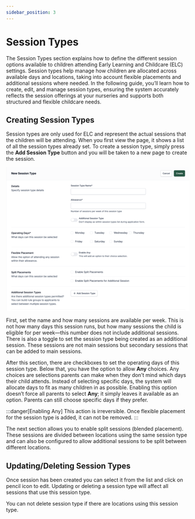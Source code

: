 ```yaml
---
sidebar_position: 3
---
```


# Session Types

The Session Types section explains how to define the different session options available to children attending Early Learning and Childcare (ELC) settings. Session types help manage how children are allocated across available days and locations, taking into account flexible placements and additional sessions where needed. In the following guide, you’ll learn how to create, edit, and manage session types, ensuring the system accurately reflects the session offerings at your nurseries and supports both structured and flexible childcare needs.

## Creating Session Types

Session types are only used for ELC and represent the actual sessions that the children will be attending. When you first view the page, it shows a list of all the session types already set. To create a session type, simply press the **Add Session Type** button and you will be taken to a new page to create the session.

![Create Session Type](./img/session-type.png)

First, set the name and how many sessions are available per week. This is not how many days this session runs, but how many sessions the child is eligible for per week—this number does not include additional sessions. There is also a toggle to set the session type being created as an additional session. These sessions are not main sessions but secondary sessions that can be added to main sessions.

After this section, there are checkboxes to set the operating days of this session type. Below that, you have the option to allow **Any** choices. Any choices are selections parents can make when they don’t mind which days their child attends. Instead of selecting specific days, the system will allocate days to fit as many children in as possible. Enabling this option doesn’t force all parents to select **Any**; it simply leaves it available as an option. Parents can still choose specific days if they prefer.

:::danger[Enabling Any]
This action is irreversible. Once flexible placement for the session type is added, it can not be removed.
:::

The next section allows you to enable split sessions (blended placement). These sessions are divided between locations using the same session type and can also be configured to allow additional sessions to be split between different locations.

## Updating/Deleting Session Types

Once session has been created you can select it from the list and click on pencil icon to edit. Updating or deleting a session type will affect all sessions that use this session type.

You can not delete session type if there are locations using this session type.

